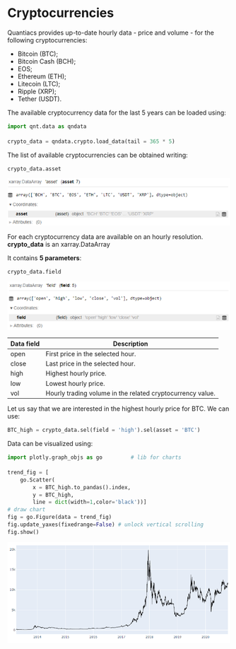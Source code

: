 # Cryptocurrencies

Quantiacs provides up-to-date hourly data - price and volume - for the following cryptocurrencies: 

* Bitcoin (BTC); 
* Bitcoin Cash (BCH);
* EOS;
* Ethereum (ETH);
* Litecoin (LTC);
* Ripple (XRP);
* Tether (USDT). 

The available cryptocurrency data for the last 5 years can be loaded using:
```python
import qnt.data as qndata

crypto_data = qndata.crypto.load_data(tail = 365 * 5)
```

The list of available cryptocurrencies can be obtained writing:
```python
crypto_data.asset
```
![crypto_asset](./pictures/crypto_asset.PNG)

For each cryptocurrency data are available on an hourly resolution. **crypto_data** is an xarray.DataArray 


It contains **5 parameters**:
```python
crypto_data.field
```
![crypto_field](./pictures/crypto_fields.PNG)

| Data field | Description |
| ------------------ | -------- |
| open               | First price in the selected hour.|
| close              | Last price in the selected hour. |
| high               | Highest hourly price. |
| low                | Lowest hourly price. |
| vol                | Hourly trading volume in the related cryptocurrency value.|

Let us say that we are interested in the highest hourly price for BTC. We can use:

```python
BTC_high = crypto_data.sel(field = 'high').sel(asset = 'BTC')
```

Data can be visualized using:

```python
import plotly.graph_objs as go         # lib for charts

trend_fig = [
    go.Scatter(
        x = BTC_high.to_pandas().index,
        y = BTC_high,
        line = dict(width=1,color='black'))]
# draw chart
fig = go.Figure(data = trend_fig)
fig.update_yaxes(fixedrange=False) # unlock vertical scrolling
fig.show()
```

![crypto_high](./pictures/crypto_high.PNG)
